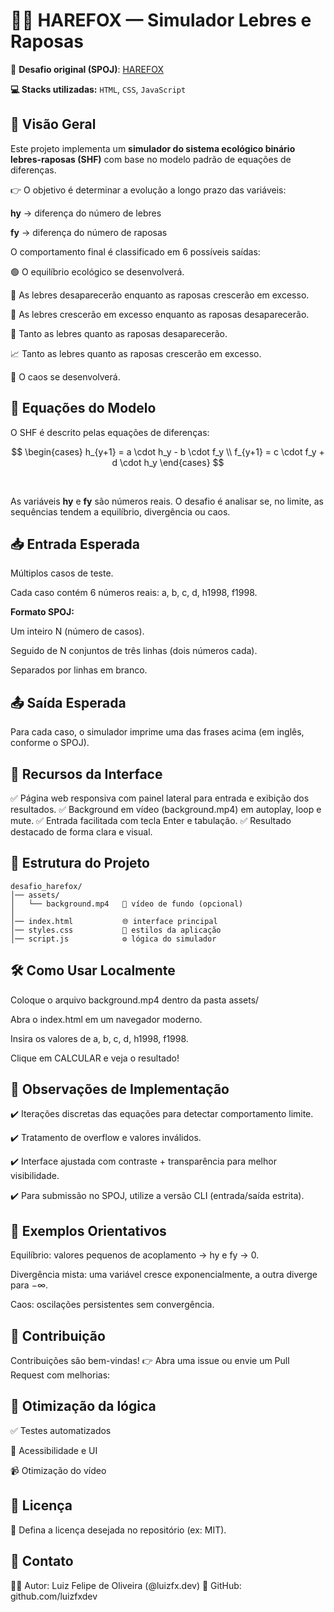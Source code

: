 # 🦊🐇 HAREFOX — Simulador Lebres e Raposas

📌 **Desafio original (SPOJ)**: [HAREFOX](https://www.spoj.com/problems/HAREFOX)

**💻 Stacks utilizadas:** ``HTML``, ``CSS``, ``JavaScript``

## 📖 Visão Geral

Este projeto implementa um **simulador do sistema ecológico binário lebres-raposas (SHF)** com base no modelo padrão de equações de diferenças.

👉 O objetivo é determinar a evolução a longo prazo das variáveis:

**hy** → diferença do número de lebres

**fy** → diferença do número de raposas

O comportamento final é classificado em 6 possíveis saídas:

🟢 O equilíbrio ecológico se desenvolverá.

🦊 As lebres desaparecerão enquanto as raposas crescerão em excesso.

🐇 As lebres crescerão em excesso enquanto as raposas desaparecerão.

🚫 Tanto as lebres quanto as raposas desaparecerão.

📈 Tanto as lebres quanto as raposas crescerão em excesso.

🚨 O caos se desenvolverá.

## 📐 Equações do Modelo

O SHF é descrito pelas equações de diferenças:

<div align="left">

$$
\begin{cases}
h_{y+1} = a \cdot h_y - b \cdot f_y \\
f_{y+1} = c \cdot f_y + d \cdot h_y
\end{cases}
$$

</div>

<br>

As variáveis **hy** e **fy** são números reais. O desafio é analisar se, no limite, as sequências tendem a equilíbrio, divergência ou caos.

## 📥 Entrada Esperada

Múltiplos casos de teste.

Cada caso contém 6 números reais: a, b, c, d, h1998, f1998.

**Formato SPOJ:**

Um inteiro N (número de casos).

Seguido de N conjuntos de três linhas (dois números cada).

Separados por linhas em branco.

## 📤 Saída Esperada

Para cada caso, o simulador imprime uma das frases acima (em inglês, conforme o SPOJ).


## 🎨 Recursos da Interface

✅ Página web responsiva com painel lateral para entrada e exibição dos resultados.
✅ Background em vídeo (background.mp4) em autoplay, loop e mute.
✅ Entrada facilitada com tecla Enter e tabulação.
✅ Resultado destacado de forma clara e visual.

## 📂 Estrutura do Projeto
```
desafio_harefox/
│── assets/
│   └── background.mp4   🎥 vídeo de fundo (opcional)
│
│── index.html           🌐 interface principal
│── styles.css           🎨 estilos da aplicação
│── script.js            ⚙️ lógica do simulador
```

## 🛠️ Como Usar Localmente

Coloque o arquivo background.mp4 dentro da pasta assets/

Abra o index.html em um navegador moderno.

Insira os valores de a, b, c, d, h1998, f1998.

Clique em CALCULAR e veja o resultado!

## 📌 Observações de Implementação

✔️ Iterações discretas das equações para detectar comportamento limite.

✔️ Tratamento de overflow e valores inválidos.

✔️ Interface ajustada com contraste + transparência para melhor visibilidade.

✔️ Para submissão no SPOJ, utilize a versão CLI (entrada/saída estrita).

## 🧪 Exemplos Orientativos

Equilíbrio: valores pequenos de acoplamento → hy e fy → 0.

Divergência mista: uma variável cresce exponencialmente, a outra diverge para −∞.

Caos: oscilações persistentes sem convergência.

## 🤝 Contribuição

Contribuições são bem-vindas!
👉 Abra uma issue ou envie um Pull Request com melhorias:

## 🔧 Otimização da lógica

✅ Testes automatizados

🎨 Acessibilidade e UI

📹 Otimização do vídeo

## 📜 Licença

📌 Defina a licença desejada no repositório (ex: MIT).

## 👤 Contato

👨‍💻 Autor: Luiz Felipe de Oliveira (@luizfx.dev)
🔗 GitHub: github.com/luizfxdev
